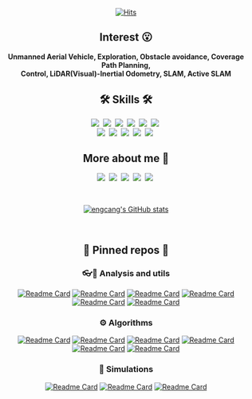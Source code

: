 <!--img src="https://img.shields.io/badge/쓰고자하는_텍스트-컬러코드?style=flat-square&logo=simpleicons에서_아이콘이름&logoColor=white"/></a-->
<!-- referred [here](https://zzsza.github.io/development/2020/07/10/make-github-profile-readme/) [here2](https://velog.io/@woo0_hooo/Github-github-profile-%EA%B0%84%EC%A7%80%EB%82%98%EA%B2%8C-%EA%BE%B8%EB%AF%B8%EA%B8%B0) [here3](https://github.com/ProtossDragoon/ProtossDragoon/blob/master/README.md) -->
<!-- [icons](https://simpleicons.org/) [stats](https://github.com/anuraghazra/github-readme-stats) [hits](https://hits.seeyoufarm.com/) [badges](https://efficientuser.com/2019/09/12/add-some-cool-badges-in-your-github-repo/) -->

<div align="center">
  
[![Hits](https://hits.seeyoufarm.com/api/count/incr/badge.svg?url=https%3A%2F%2Fgithub.com%2Fengcang&count_bg=%23D775D5&title_bg=%23434746&icon=github.svg&icon_color=%23FFFFFF&title=hits&edge_flat=false)](https://hits.seeyoufarm.com)

## Interest 😮

**Unmanned Aerial Vehicle, Exploration, Obstacle avoidance, Coverage Path Planning, <br>
Control, LiDAR(Visual)-Inertial Odometry, SLAM, Active SLAM**
  
## 🛠 Skills 🛠
<p align="center">
  <img src="https://img.shields.io/badge/ROS-22314E?style=flat-square&logo=ROS&logoColor=white"/></a>&nbsp 
  <img src="https://img.shields.io/badge/Python-3766AB?style=flat-square&logo=Python&logoColor=white"/></a>&nbsp 
  <img src="https://img.shields.io/badge/C++-00599C?style=flat-square&logo=C%2B%2B&logoColor=white"/></a>&nbsp 
  <img src="https://img.shields.io/badge/C-A8B9CC?style=flat-square&logo=C&logoColor=white"/></a>&nbsp 
  <img src="https://img.shields.io/badge/SolidWorks-FF3333?style=flat-square&logo=Solidworks&logoColor=white"/></a>&nbsp
  <img src="https://img.shields.io/badge/MATLAB-FF452F?style=flat-square&logo=Mathworks&logoColor=white"/></a>&nbsp 
  <br>
  <img src="https://img.shields.io/badge/HTML-E34F26?style=flat-square&logo=HTML5&logoColor=white"/></a>&nbsp 
  <img src="https://img.shields.io/badge/markdown-000000?style=flat-square&logo=Markdown&logoColor=white"/></a>&nbsp 
  <img src="https://img.shields.io/badge/Blender-F5792A?style=flat-square&logo=Blender&logoColor=white"/></a>&nbsp 
  <img src="https://img.shields.io/badge/SketchUp-005F9E?style=flat-square&logo=SketchUp&logoColor=white"/></a>&nbsp 
  <img src="https://img.shields.io/badge/Unity-000000?style=flat-square&logo=Unity&logoColor=white"/></a>&nbsp 
</p>

## More about me 🙂
<p align="center">
  <a href="https://engcang.github.io/"><img src="https://img.shields.io/badge/-Tech%20blog-black?style=flat-square&logo=github&logoColor=white"/></a>&nbsp
  <a href="https://www.youtube.com/channel/UC1Bui82br7_gmlaVRcCERcQ/featured"><img src="https://img.shields.io/badge/Youtube-ff0000?style=flat-square&logo=youtube&logoColor=white"/></a>&nbsp
  <a href="https://www.linkedin.com/in/eungchang-lee-683281200/"><img src="https://img.shields.io/badge/-LinkedIn-blue?style=flat-square&logo=Linkedin&logoColor=white"/></a>&nbsp
  <a href="mailto:eungchang_mason@kaist.ac.kr"><img src="https://img.shields.io/badge/-Email-d14836?style=flat-square&logo=Gmail&logoColor=white"/></a>&nbsp
  <a href="https://scholar.google.com/citations?user=L02b38oAAAAJ&hl=ko&oi=ao"><img src="https://img.shields.io/badge/GoogleScholar-4B83E3?style=flat-square&logo=google-scholar&logoColor=white"/></a>&nbsp
</p>

<br>

[![engcang's GitHub stats](https://github-readme-stats-sigma-five.vercel.app/api?username=engcang&hide=prs&count_private=true&show_icons=true&theme=chartreuse-dark)](https://github.com/anuraghazra/github-readme-stats)

<br>

## 📌 Pinned repos 📌
### 👓🔧 Analysis and utils
[![Readme Card](https://github-readme-stats-sigma-five.vercel.app/api/pin/?username=engcang&repo=vins-application&theme=chartreuse-dark)](https://github.com/engcang/vins-application)
[![Readme Card](https://github-readme-stats-sigma-five.vercel.app/api/pin/?username=engcang&repo=ros-yolo-sort&theme=chartreuse-dark)](https://github.com/engcang/ros-yolo-sort)
[![Readme Card](https://github-readme-stats-sigma-five.vercel.app/api/pin/?username=engcang&repo=SLAM-application&theme=chartreuse-dark)](https://github.com/engcang/SLAM-application)
[![Readme Card](https://github-readme-stats-sigma-five.vercel.app/api/pin/?username=engcang&repo=tkdnn-ros&theme=chartreuse-dark)](https://github.com/engcang/tkdnn-ros)
[![Readme Card](https://github-readme-stats-sigma-five.vercel.app/api/pin/?username=engcang&repo=oakd-ros-simple&theme=chartreuse-dark)](https://github.com/engcang/oakd-ros-simple)
[![Readme Card](https://github-readme-stats-sigma-five.vercel.app/api/pin/?username=engcang&repo=utility_codes&theme=chartreuse-dark)](https://github.com/engcang/utility_codes)

### ⚙️ Algorithms
[![Readme Card](https://github-readme-stats-sigma-five.vercel.app/api/pin/?username=engcang&repo=FAST-LIO-SAM-QN&theme=chartreuse-dark)](https://github.com/engcang/FAST-LIO-SAM-QN)
[![Readme Card](https://github-readme-stats-sigma-five.vercel.app/api/pin/?username=engcang&repo=FAST-LIO-SAM&theme=chartreuse-dark)](https://github.com/engcang/FAST-LIO-SAM)
[![Readme Card](https://github-readme-stats-sigma-five.vercel.app/api/pin/?username=sungwook87&repo=mlcpp&theme=chartreuse-dark)](https://github.com/sungwook87/mlcpp)
[![Readme Card](https://github-readme-stats-sigma-five.vercel.app/api/pin/?username=engcang&repo=TROT-Q&theme=chartreuse-dark)](https://github.com/engcang/TROT-Q)
[![Readme Card](https://github-readme-stats-sigma-five.vercel.app/api/pin/?username=engcang&repo=ieee_uav_2022&theme=chartreuse-dark)](https://github.com/engcang/ieee_uav_2022)
[![Readme Card](https://github-readme-stats-sigma-five.vercel.app/api/pin/?username=engcang&repo=ROLAND&theme=chartreuse-dark)](https://github.com/engcang/ROLAND)
<!-- [![Readme Card](https://github-readme-stats-sigma-five.vercel.app/api/pin/?username=engcang&repo=ceo-mlcpp&theme=chartreuse-dark)](https://github.com/engcang/ceo-mlcpp) -->

### 🤖 Simulations
[![Readme Card](https://github-readme-stats-sigma-five.vercel.app/api/pin/?username=engcang&repo=gazebo_maps&theme=chartreuse-dark)](https://github.com/engcang/gazebo_maps)
[![Readme Card](https://github-readme-stats-sigma-five.vercel.app/api/pin/?username=Woojin-Seol&repo=KVRC2022&theme=chartreuse-dark)](https://github.com/Woojin-Seol/KVRC2022)
[![Readme Card](https://github-readme-stats-sigma-five.vercel.app/api/pin/?username=Woojin-Seol&repo=KVRC2021&theme=chartreuse-dark)](https://github.com/Woojin-Seol/KVRC2021)


</div>
